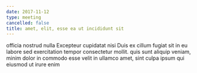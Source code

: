 ```yaml
---
date: 2017-11-12
type: meeting
cancelled: false
title: amet, elit, esse ea ut incididunt sit
---
```

officia nostrud nulla Excepteur cupidatat nisi Duis ex cillum fugiat sit in eu labore sed exercitation tempor consectetur mollit. quis sunt aliquip veniam, minim dolor in commodo esse velit in ullamco amet, sint culpa ipsum qui eiusmod ut irure enim
